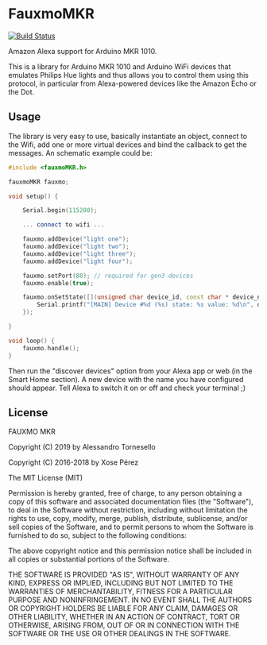 # FauxmoMKR
[![Build Status](https://travis-ci.com/iregon/fauxmo_mkr1010.svg?branch=master)](https://travis-ci.com/iregon/fauxmo_mkr1010)

Amazon Alexa support for Arduino MKR 1010.

This is a library for Arduino MKR 1010 and Arduino WiFi devices that emulates Philips Hue lights and thus allows you to control them using this protocol, in particular from Alexa-powered devices like the Amazon Echo or the Dot.

## Usage

The library is very easy to use, basically instantiate an object, connect to the Wifi, add one or more virtual devices and bind the callback to get the messages. An schematic example could be:

```cpp
#include <fauxmoMKR.h>

fauxmoMKR fauxmo;

void setup() {

    Serial.begin(115200);

    ... connect to wifi ...

    fauxmo.addDevice("light one");
    fauxmo.addDevice("light two");
    fauxmo.addDevice("light three");
    fauxmo.addDevice("light four");

    fauxmo.setPort(80); // required for gen3 devices
    fauxmo.enable(true);

    fauxmo.onSetState([](unsigned char device_id, const char * device_name, bool state, unsigned char value) {
        Serial.printf("[MAIN] Device #%d (%s) state: %s value: %d\n", device_id, device_name, state ? "ON" : "OFF", value);
    });

}

void loop() {
    fauxmo.handle();
}

```

Then run the "discover devices" option from your Alexa app or web (in the Smart Home section). A new device with the name you have configured should appear. Tell Alexa to switch it on or off and check your terminal ;)

## License

FAUXMO MKR

Copyright (C) 2019 by Alessandro Tornesello <alessadnro dot tornesello99 at gmail dot com>

Copyright (C) 2016-2018 by Xose Pérez <xose dot perez at gmail dot com>

The MIT License (MIT)

Permission is hereby granted, free of charge, to any person obtaining a copy
of this software and associated documentation files (the "Software"), to deal
in the Software without restriction, including without limitation the rights
to use, copy, modify, merge, publish, distribute, sublicense, and/or sell
copies of the Software, and to permit persons to whom the Software is
furnished to do so, subject to the following conditions:

The above copyright notice and this permission notice shall be included in
all copies or substantial portions of the Software.

THE SOFTWARE IS PROVIDED "AS IS", WITHOUT WARRANTY OF ANY KIND, EXPRESS OR
IMPLIED, INCLUDING BUT NOT LIMITED TO THE WARRANTIES OF MERCHANTABILITY,
FITNESS FOR A PARTICULAR PURPOSE AND NONINFRINGEMENT. IN NO EVENT SHALL THE
AUTHORS OR COPYRIGHT HOLDERS BE LIABLE FOR ANY CLAIM, DAMAGES OR OTHER
LIABILITY, WHETHER IN AN ACTION OF CONTRACT, TORT OR OTHERWISE, ARISING FROM,
OUT OF OR IN CONNECTION WITH THE SOFTWARE OR THE USE OR OTHER DEALINGS IN
THE SOFTWARE.
